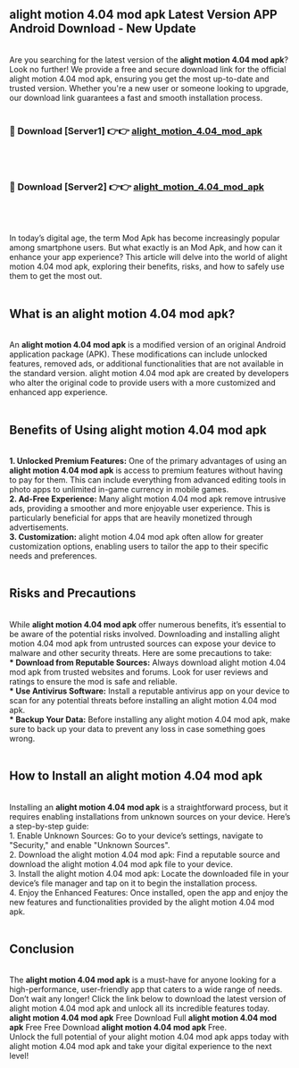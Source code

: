 ## alight motion 4.04 mod apk Latest Version APP Android Download - New Update
<br>
Are you searching for the latest version of the <strong>alight motion 4.04 mod apk</strong>? Look no further! We provide a free and secure download link for the official alight motion 4.04 mod apk, ensuring you get the most up-to-date and trusted version. Whether you're a new user or someone looking to upgrade, our download link guarantees a fast and smooth installation process.
<br>
<br>
<h3>🔴 Download [Server1] 👉👉 <a href="https://modyolo.store/alight+motion+4.04+mod+apk">alight_motion_4.04_mod_apk</a></h3><br>
<br>
<h3>🔴 Download [Server2] 👉👉 <a href="https://modyolo.store/alight+motion+4.04+mod+apk">alight_motion_4.04_mod_apk</a></h3><br>
<br>
<br>
In today’s digital age, the term Mod Apk has become increasingly popular among smartphone users. But what exactly is an Mod Apk, and how can it enhance your app experience? This article will delve into the world of alight motion 4.04 mod apk, exploring their benefits, risks, and how to safely use them to get the most out.
<br>
<br>
<h2>What is an alight motion 4.04 mod apk?</h2>
<br>
An <strong>alight motion 4.04 mod apk</strong> is a modified version of an original Android application package (APK). These modifications can include unlocked features, removed ads, or additional functionalities that are not available in the standard version. alight motion 4.04 mod apk are created by developers who alter the original code to provide users with a more customized and enhanced app experience.
<br>
<br>
<h2>Benefits of Using alight motion 4.04 mod apk</h2>
<br>
<strong> 1. Unlocked Premium Features:</strong> One of the primary advantages of using an <strong>alight motion 4.04 mod apk</strong> is access to premium features without having to pay for them. This can include everything from advanced editing tools in photo apps to unlimited in-game currency in mobile games.
<br>
<strong> 2. Ad-Free Experience:</strong> Many alight motion 4.04 mod apk remove intrusive ads, providing a smoother and more enjoyable user experience. This is particularly beneficial for apps that are heavily monetized through advertisements.
<br>
<strong> 3. Customization:</strong> alight motion 4.04 mod apk often allow for greater customization options, enabling users to tailor the app to their specific needs and preferences.
<br>
<br>
<h2>Risks and Precautions</h2>
<br>
While <strong>alight motion 4.04 mod apk</strong> offer numerous benefits, it’s essential to be aware of the potential risks involved. Downloading and installing alight motion 4.04 mod apk from untrusted sources can expose your device to malware and other security threats. Here are some precautions to take:
<br>
<strong> * Download from Reputable Sources:</strong> Always download alight motion 4.04 mod apk from trusted websites and forums. Look for user reviews and ratings to ensure the mod is safe and reliable.
<br>
<strong> * Use Antivirus Software:</strong> Install a reputable antivirus app on your device to scan for any potential threats before installing an alight motion 4.04 mod apk.
<br>
<strong> * Backup Your Data:</strong> Before installing any alight motion 4.04 mod apk, make sure to back up your data to prevent any loss in case something goes wrong.
<br>
<br>
<h2>How to Install an alight motion 4.04 mod apk</h2>
<br>
Installing an <strong>alight motion 4.04 mod apk</strong> is a straightforward process, but it requires enabling installations from unknown sources on your device. Here’s a step-by-step guide:
<br>
 1. Enable Unknown Sources: Go to your device’s settings, navigate to "Security," and enable "Unknown Sources".
<br>
 2. Download the alight motion 4.04 mod apk: Find a reputable source and download the alight motion 4.04 mod apk file to your device.
<br>
 3. Install the alight motion 4.04 mod apk: Locate the downloaded file in your device’s file manager and tap on it to begin the installation process.
<br>
 4. Enjoy the Enhanced Features: Once installed, open the app and enjoy the new features and functionalities provided by the alight motion 4.04 mod apk.
<br>
<br>
<h2><strong>Conclusion</strong></h2>
<br>
The <strong>alight motion 4.04 mod apk</strong> is a must-have for anyone looking for a high-performance, user-friendly app that caters to a wide range of needs. Don’t wait any longer! Click the link below to download the latest version of alight motion 4.04 mod apk and unlock all its incredible features today.
<br>
<strong>alight motion 4.04 mod apk</strong> Free Download Full <strong>alight motion 4.04 mod apk</strong> Free Free Download <strong>alight motion 4.04 mod apk</strong> Free.
<br>
Unlock the full potential of your alight motion 4.04 mod apk apps today with alight motion 4.04 mod apk and take your digital experience to the next level!